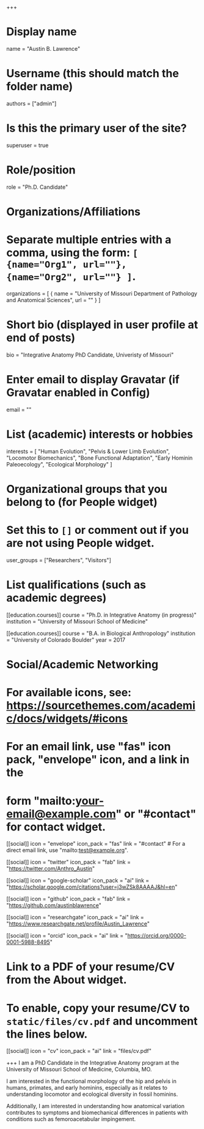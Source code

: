 +++
# Display name
name = "Austin B. Lawrence"

# Username (this should match the folder name)
authors = ["admin"]

# Is this the primary user of the site?
superuser = true

# Role/position
role = "Ph.D. Candidate"

# Organizations/Affiliations
#   Separate multiple entries with a comma, using the form: `[ {name="Org1", url=""}, {name="Org2", url=""} ]`.
organizations = [ { name = "University of Missouri Department of Pathology and Anatomical Sciences", url = "" } ]

# Short bio (displayed in user profile at end of posts)
bio = "Integrative Anatomy PhD Candidate, Univeristy of Missouri"

# Enter email to display Gravatar (if Gravatar enabled in Config)
email = ""

# List (academic) interests or hobbies
interests = [
  "Human Evolution",
  "Pelvis & Lower Limb Evolution",
  "Locomotor Biomechanics",
  "Bone Functional Adaptation",
  "Early Hominin Paleoecology",
  "Ecological Morphology"
]



# Organizational groups that you belong to (for People widget)
#   Set this to `[]` or comment out if you are not using People widget.
user_groups = ["Researchers", "Visitors"]

# List qualifications (such as academic degrees)
[[education.courses]]
  course = "Ph.D. in Integrative Anatomy (in progress)"
  institution = "University of Missouri School of Medicine"


[[education.courses]]
  course = "B.A. in Biological Anthropology"
  institution = "University of Colorado Boulder"
  year = 2017


# Social/Academic Networking
# For available icons, see: https://sourcethemes.com/academic/docs/widgets/#icons
#   For an email link, use "fas" icon pack, "envelope" icon, and a link in the
#   form "mailto:your-email@example.com" or "#contact" for contact widget.

[[social]]
  icon = "envelope"
  icon_pack = "fas"
  link = "#contact"  # For a direct email link, use "mailto:test@example.org".

[[social]]
  icon = "twitter"
  icon_pack = "fab"
  link = "https://twitter.com/Anthro_Austin"

[[social]]
  icon = "google-scholar"
  icon_pack = "ai"
  link = "https://scholar.google.com/citations?user=j3wZSk8AAAAJ&hl=en"

[[social]]
  icon = "github"
  icon_pack = "fab"
  link = "https://github.com/austinblawrence"
  
[[social]]
  icon = "researchgate"
  icon_pack = "ai"
  link = "https://www.researchgate.net/profile/Austin_Lawrence"

[[social]]
  icon = "orcid"
  icon_pack = "ai"
  link = "https://orcid.org/0000-0001-5988-8495"

  

# Link to a PDF of your resume/CV from the About widget.
# To enable, copy your resume/CV to `static/files/cv.pdf` and uncomment the lines below.
[[social]]
   icon = "cv"
   icon_pack = "ai"
   link = "files/cv.pdf"

+++
I am a PhD Candidate in the Integrative Anatomy program at the University of Missouri School of Medicine, Columbia, MO. 

I am interested in the functional morphology of the hip and pelvis in humans, primates, and early hominins, especially as it relates to understanding locomotor and ecological diversity in fossil hominins. 

Additionally, I am interested in understanding how anatomical variation contributes to symptoms and biomechanical differences in patients with conditions such as femoroacetabular impingement.
